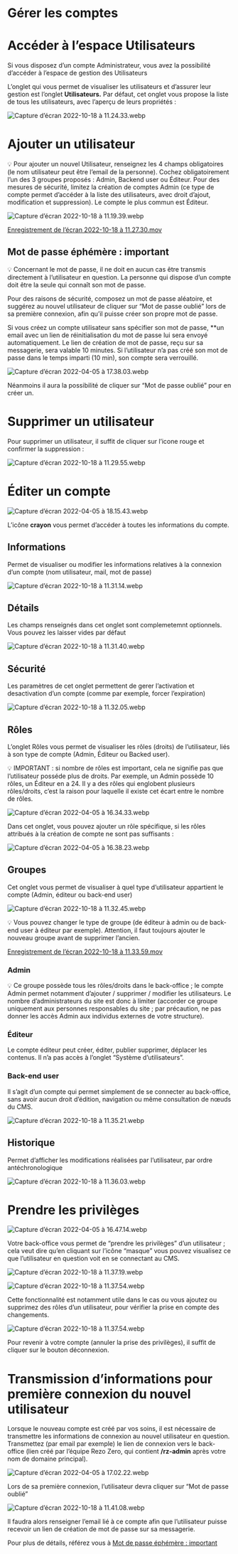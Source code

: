 # Gérer les comptes

# Accéder à l’espace Utilisateurs

Si vous disposez d’un compte Administrateur, vous avez la possibilité d’accéder à l’espace de gestion des Utilisateurs

L’onglet qui vous permet de visualiser les utilisateurs et d’assurer leur gestion est l’onglet **Utilisateurs.** Par défaut, cet onglet vous propose la liste de tous les utilisateurs, avec l’aperçu de leurs propriétés :

![Capture d’écran 2022-10-18 à 11.24.33.webp](Gérer%20les%20comptes/Capture_decran_2022-10-18_a_11.24.33.webp)

# Ajouter un utilisateur

<aside>
💡 Pour ajouter un nouvel Utilisateur, renseignez les 4 champs obligatoires (le nom utilisateur peut être l’email de la personne). Cochez obligatoirement l’un des 3 groupes proposés : Admin, Backend user ou Éditeur. Pour des mesures de sécurité, limitez la création de comptes Admin (ce type de compte permet d’accéder à la liste des utilisateurs, avec droit d’ajout, modification et suppression). Le compte le plus commun est Éditeur.

</aside>

![Capture d’écran 2022-10-18 à 11.19.39.webp](Gérer%20les%20comptes/Capture_decran_2022-10-18_a_11.19.39.webp)

[Enregistrement de l’écran 2022-10-18 à 11.27.30.mov](Gérer%20les%20comptes/Enregistrement_de_lecran_2022-10-18_a_11.27.30.mov)

## Mot de passe éphémère : important

<aside>
💡 Concernant le mot de passe, il ne doit en aucun cas être transmis directement à l’utilisateur en question. La personne qui dispose d’un compte doit être la seule qui connaît son mot de passe. 

Pour des raisons de sécurité, composez un mot de passe aléatoire, et suggérez au nouvel utilisateur de cliquer sur “Mot de passe oublié” lors de sa première connexion, afin qu’il puisse créer son propre mot de passe.

</aside>

Si vous créez un compte utilisateur sans spécifier son mot de passe, **un email avec un lien de réinitialisation du mot de passe lui sera envoyé automatiquement. Le lien de création de mot de passe, reçu sur sa messagerie, sera valable 10 minutes. Si l’utilisateur n’a pas créé son mot de passe dans le temps imparti (10 min), son compte sera verrouillé. 

![Capture d’écran 2022-04-05 à 17.38.03.webp](Gérer%20les%20comptes/Capture_decran_2022-04-05_a_17.38.03.webp)

Néanmoins il aura la possibilité de cliquer sur “Mot de passe oublié” pour en créer un. 

# Supprimer un utilisateur

Pour supprimer un utilisateur, il suffit de cliquer sur l’icone rouge et confirmer la suppression : 

![Capture d’écran 2022-10-18 à 11.29.55.webp](Gérer%20les%20comptes/Capture_decran_2022-10-18_a_11.29.55.webp)

# Éditer un compte

![Capture d’écran 2022-04-05 à 18.15.43.webp](Gérer%20les%20comptes/Capture_decran_2022-04-05_a_18.15.43.webp)

L’icône **crayon** vous permet d’accéder à toutes les informations du compte.

## Informations

Permet de visualiser ou modifier les informations relatives à la connexion d’un compte (nom utilisateur, mail, mot de passe)

![Capture d’écran 2022-10-18 à 11.31.14.webp](Gérer%20les%20comptes/Capture_decran_2022-10-18_a_11.31.14.webp)

## Détails

Les champs renseignés dans cet onglet sont complemetemnt optionnels. Vous pouvez les laisser vides par défaut

![Capture d’écran 2022-10-18 à 11.31.40.webp](Gérer%20les%20comptes/Capture_decran_2022-10-18_a_11.31.40.webp)

## Sécurité

Les paramètres de cet onglet permettent de gerer l’activation et desactivation d’un compte (comme par exemple, forcer l’expiration)

![Capture d’écran 2022-10-18 à 11.32.05.webp](Gérer%20les%20comptes/Capture_decran_2022-10-18_a_11.32.05.webp)

## Rôles

L’onglet Rôles vous permet de visualiser les rôles (droits) de l’utilisateur, liés à son type de compte (Admin, Éditeur ou Backed user).

<aside>
💡 IMPORTANT : si nombre de rôles est important, cela ne signifie pas que l’utilisateur posséde plus de droits. Par exemple, un Admin possède 10 rôles, un Éditeur en a 24. Il y a des rôles qui englobent plusieurs rôles/droits, c’est la raison pour laquelle il existe cet écart entre le nombre de rôles.

</aside>

![Capture d’écran 2022-04-05 à 16.34.33.webp](Gérer%20les%20comptes/Capture_decran_2022-04-05_a_16.34.33.webp)

Dans cet onglet, vous pouvez ajouter un rôle spécifique, si les rôles attribués à la création de compte ne sont pas suffisants :

![Capture d’écran 2022-04-05 à 16.38.23.webp](Gérer%20les%20comptes/Capture_decran_2022-04-05_a_16.38.23.webp)

## Groupes

Cet onglet vous permet de visualiser à quel type d’utilisateur appartient le compte (Admin, éditeur ou back-end user)

![Capture d’écran 2022-10-18 à 11.32.45.webp](Gérer%20les%20comptes/Capture_decran_2022-10-18_a_11.32.45.webp)

<aside>
💡 Vous pouvez changer le type de groupe (de éditeur à admin ou de back-end user à éditeur par exemple). Attention, il faut toujours ajouter le nouveau groupe avant de supprimer l’ancien.

</aside>

[Enregistrement de l’écran 2022-10-18 à 11.33.59.mov](Gérer%20les%20comptes/Enregistrement_de_lecran_2022-10-18_a_11.33.59.mov)

### Admin

<aside>
💡 Ce groupe possède tous les rôles/droits dans le back-office ; le compte Admin permet notamment d’ajouter / supprimer / modifier les utilisateurs. Le nombre d’administrateurs du site est donc à limiter (accorder ce groupe uniquement aux personnes responsables du site ; par précaution, ne pas donner les accès Admin aux individus externes de votre structure).

</aside>

### Éditeur

Le compte éditeur peut créer, éditer, publier supprimer, déplacer les contenus. Il n’a pas accès à l’onglet “Système d’utilisateurs”.

### Back-end user

Il s’agit d’un compte qui permet simplement de se connecter au back-office, sans avoir aucun droit d’édition, navigation ou même consultation de nœuds du CMS. 

![Capture d’écran 2022-10-18 à 11.35.21.webp](Gérer%20les%20comptes/Capture_decran_2022-10-18_a_11.35.21.webp)

## Historique

Permet d’afficher les modifications réalisées par l’utilisateur, par ordre antéchronologique

![Capture d’écran 2022-10-18 à 11.36.03.webp](Gérer%20les%20comptes/Capture_decran_2022-10-18_a_11.36.03.webp)

# Prendre les privilèges

![Capture d’écran 2022-04-05 à 16.47.14.webp](Gérer%20les%20comptes/Capture_decran_2022-04-05_a_16.47.14.webp)

Votre back-office vous permet de “prendre les privilèges” d’un utilisateur ; cela veut dire qu’en cliquant sur l’icône “masque” vous pouvez visualisez ce que l’utilisateur en question voit en se connectant au CMS. 

![Capture d’écran 2022-10-18 à 11.37.19.webp](Gérer%20les%20comptes/Capture_decran_2022-10-18_a_11.37.19.webp)

![Capture d’écran 2022-10-18 à 11.37.54.webp](Gérer%20les%20comptes/Capture_decran_2022-10-18_a_11.37.54.webp)

Cette fonctionnalité est notamment utile dans le cas ou vous ajoutez ou supprimez des rôles d’un utilisateur, pour vérifier la prise en compte des changements. 

![Capture d’écran 2022-10-18 à 11.37.54.webp](Gérer%20les%20comptes/Capture_decran_2022-10-18_a_11.37.54_1.webp)

Pour revenir à votre compte (annuler la prise des privilèges), il suffit de cliquer sur le bouton déconnexion. 

# Transmission d’informations pour première connexion du nouvel utilisateur

Lorsque le nouveau compte est créé par vos soins, il est nécessaire de transmettre les informations de connexion au nouvel utilisateur en question. 
Transmettez (par email par exemple) le lien de connexion vers le back-office (lien créé par l’équipe Rezo Zero, qui contient **/rz-admin** après votre nom de domaine principal). 

![Capture d’écran 2022-04-05 à 17.02.22.webp](Gérer%20les%20comptes/Capture_decran_2022-04-05_a_17.02.22.webp)

Lors de sa première connexion, l’utilisateur devra cliquer sur “Mot de passe oublié”

![Capture d’écran 2022-10-18 à 11.41.08.webp](Gérer%20les%20comptes/Capture_decran_2022-10-18_a_11.41.08.webp)

Il faudra alors renseigner l’email lié à ce compte afin que l’utilisateur puisse recevoir un lien de création de mot de passe sur sa messagerie. 

Pour plus de détails, référez vous à [Mot de passe éphémère : important](Gérer%20les%20comptes.md)
